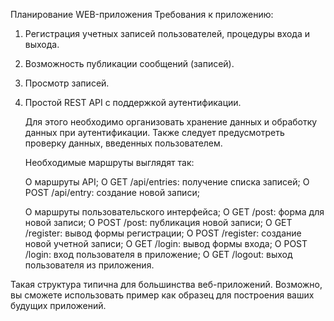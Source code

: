 Планирование WEB-приложения 
Требования к приложению:

1. Регистрация учетных записей пользователей, процедуры входа и выхода.
2. Возможность публикации сообщений (записей).
3. Просмотр записей.
4. Простой REST API с поддержкой аутентификации.

   Для этого необходимо организовать хранение данных и обработку данных при
   аутентификации.
   Также следует предусмотреть проверку данных, введенных пользователем.

   Необходимые маршруты выглядят так:

   О маршруты API;
   О GET /api/entries: получение списка записей;
   О POST /api/entry: создание новой записи;

   О маршруты пользовательского интерфейса;
   О GET /post: форма для новой записи;
   О POST /post: публикация новой записи;
   О GET /register: вывод формы регистрации;
   О POST /register: создание новой учетной записи;
   О GET /login: вывод формы входа;
   О POST /login: вход пользователя в приложение;
   О GET /logout: выход пользователя из приложения.

Такая структура типична для большинства веб-приложений.
Возможно, вы сможете использовать пример  как образец для построения ваших будущих приложений.
